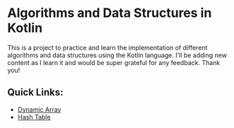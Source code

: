 # Algorithms and Data Structures in Kotlin

This is a project to practice and learn the implementation of different algorithms and data structures using the Kotlin language. I'll be adding new content as I learn it and would be super grateful for any feedback. Thank you!

## Quick Links:
- [Dynamic Array](src/main/kotlin/DynamicArray.kt)
- [Hash Table](src/main/kotlin/HashTable.kt)
